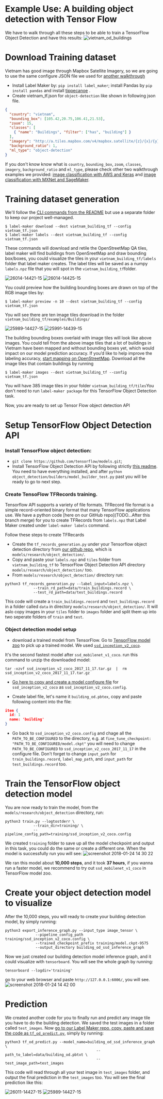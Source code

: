 # Example Use: A building object detection with Tensor Flow

We have to walk through all these steps to be able to train a TensorFlow Object Detection and have this results:
![vietnam_od_buildings](https://user-images.githubusercontent.com/14057932/35354064-0cd453f6-0117-11e8-8e6f-96f5619bcdf3.png)


# Download Training dataset
Vietnam has good image through Mapbox Satellite Imagery, so we are going to use the same configure JSON file we used for [another walkthrough](https://github.com/developmentseed/label-maker/blob/tf_object_detection/examples/walkthrough-classification-mxnet-sagemaker.md)
- Install Label Maker by: `pip install label_maker`; install Pandas by `pip install pandas` and install [tippecanoe](https://github.com/mapbox/tippecanoe) .
- Create vietnam_tf.json for `object-detection` like shown in following json file.
```json
{
  "country": "vietnam",
  "bounding_box": [105.42,20.75,106.41,21.53],
  "zoom": 15,
  "classes": [
    { "name": "Buildings", "filter": ["has", "building"] }
  ],
  "imagery": "http://a.tiles.mapbox.com/v4/mapbox.satellite/{z}/{x}/{y}.jpg?access_token=ACCESS_TOKEN",
  "background_ratio": 1,
  "ml_type": "object-detection"
}
```
If you don't know know what is `country`, `bounding_box`, `zoom`, `classes`, `imagery`, `background_ratio` and `ml_type`, please check other two walkthrough examples we provided: [image classification with AWS and Keras](https://github.com/developmentseed/label-maker/blob/tf_object_detection/examples/walkthrough-classification-aws.md) and [image classification with MXNet and SageMaker](https://github.com/developmentseed/label-maker/blob/tf_object_detection/examples/walkthrough-classification-mxnet-sagemaker.md).

# Training dataset generation
We'll follow the [CLI commands from the README](https://github.com/developmentseed/label-maker#command-line-use) but use a separate folder to keep our project well-managed.

```shell
$ label-maker download --dest vietnam_building_tf --config vietnam_tf.json
$ label-maker labels --dest vietnam_building_tf --config vietnam_tf.json
```
These commands will download and retile the OpenStreetMap QA tiles, label maker will find buildings from OpenSreetMap and draw bounding box/boxes, you could visualize the tiles in your `vietnam_building_tf/labels` folder that label maker creates.
The label tiles will be saved as a numpy `labels.npz` file that you will spot in the `vietnam_building_tf`folder.

![26014-14421-15](https://user-images.githubusercontent.com/14057932/35344642-a130760e-00fb-11e8-85ea-628e00c13dd5.png)  ![26014-14425-15](https://user-images.githubusercontent.com/14057932/35344651-a75e74fe-00fb-11e8-95d3-3685c6fa170f.png)

You could preview how the building bounding boxes are drawn on top of the RGB image tiles by:

```shell
$ label-maker preview -n 10 --dest vietnam_building_tf --config vietnam_tf.json
```
You will see there are ten image tiles download in the folder `vietnam_building_tf/examples/Buildings/`

![25989-14427-15](https://user-images.githubusercontent.com/14057932/35346218-a375d342-00ff-11e8-9ee1-8ff5c4396290.jpg) ![25991-14439-15](https://user-images.githubusercontent.com/14057932/35346236-b2c3e3ac-00ff-11e8-9ad3-250a756e852f.jpg)

The building bounding boxes overlaid with image tiles will look like above images.
You could tell from the above image tiles that a lot of buildings in Vietnam have been mapped and without bounding boxes yet, which would impact on our model prediction accuracy. If you’d like to help improve the labeling accuracy, [start mapping on OpenStreetMap](https://www.openstreetmap.org/#map=10/20.9755/105.4118).
Download all the image tiles that contain buildings by running
```shell
$ label-maker images --dest vietnam_building_tf --config vietnam_tf.json
```
You will have 385 image tiles in your folder `vietnam_building_tf/tiles`You don't need to run `label-maker package` for this TensorFlow Object Detection task.

Now, you are ready to set up Tensor Flow object detection API

# Setup TensorFlow Object Detection API
### Install TensorFlow object detection:
- `git clone https://github.com/tensorflow/models.git`;
- Install TensorFlow Object Detection API by following strictly [this readme](https://github.com/tensorflow/models/blob/master/research/object_detection/g3doc/installation.md). You need to have everything installed, and after `python object_detection/builders/model_builder_test.py` past you will be ready to go to next step.

### Create TensoFlow TFRecords training.
Tensorflow API supports a variety of file formats. TFRecord file format is a simple record-oriented binary format that many TensorFlow applications use. We have a python code [here on our GitHub repo](TODO...After this branch merge) for you to create TFRecords from `labels.npz` that Label Maker created under `label-maker labels` command.

Follow these steps to create TFRecards
- Create the `tf_records_generation.py` under your Tensorflow object detection directory from [our github repo](), which is `models/research/object_detection/`.
- Copy and paste your `labels.npz` and `tiles` folder from `vietnam_building_tf` to TensorFlow Object Detection API directory `models/research/object_detection/` too.
- From `models/research/object_detection/` directory run:
```shell
python3 tf_records_generation.py --label_input=labels.npz \
             --train_rd_path=data/train_buildings.record \
             --test_rd_path=data/test_buildings.record
```
This code will create a `train_buildings.record` and `test_buildings.record` in a folder called `data` in directory `models/research/object_detection/`. It will aslo copy images in your `tiles` folder to `images` folder and split them up into two seperate folders of `train` and `test`.

### Object detection model setup
- download a trained model from TensorFlow. Go to [TensorFlow model zoo](https://github.com/tensorflow/models/blob/master/research/object_detection/g3doc/detection_model_zoo.md) to pick up a trained model. We used [`ssd_inception_v2_coco`](http://download.tensorflow.org/models/object_detection/ssd_inception_v2_coco_2017_11_17.tar.gz).

It's the second fastest model after `ssd_mobilenet_v1_coco`.
run this command to unzip the downloaded model:
```shell
tar -xzvf ssd_inception_v2_coco_2017_11_17.tar.gz  |  rm ssd_inception_v2_coco_2017_11_17.tar.gz
```
- [Go here to copy and create  a model configure file](https://raw.githubusercontent.com/tensorflow/models/master/research/object_detection/samples/configs/ssd_inception_v2_coco.config) for `ssd_inception_v2_coco` as `ssd_inception_v2_coco.config`.

- Create label file, let's name it `building_od.pbtex`, copy and paste following content into the file:

```JSON
item {
  id: 1
  name: 'building'
}

```
- Go back to `ssd_inception_v2_coco.config` and chage all the `PATH_TO_BE_CONFIGURED` to the directory, e.g. at `fine_tune_checkpoint: "PATH_TO_BE_CONFIGURED/model.ckpt"` you will need to change `PATH_TO_BE_CONFIGURED` to `ssd_inception_v2_coco_2017_11_17` in the configure file. Don't forget to change `input_path` for `train_buildings.record`, `label_map_path`, and `input_path` for `test_buildings.record` too.

# Train the TensorFlow object detection model
You are now ready to train the model, from the `models/research/object_detection` directory, run:
```shell
python3 train.py --logtostderr \
             --train_dir=training/ \
             --pipeline_config_path=training/ssd_inception_v2_coco.config
```
We created `training` folder to save up all the model checkpoint and output in this task, you could do the same or create a different one.
When the model is successfully run you will see:
![screenshot 2018-01-24 14 30 22](https://user-images.githubusercontent.com/14057932/35352821-27df9a6a-0113-11e8-8c44-61d994d34ae6.png)

We ran this model about **10,000 steps**, and it took **37 hours**, if you wanna run a faster model, we recommend to try out `ssd_mobilenet_v1_coco` in TensorFlow model zoo.

# Create your object detection model to visualize
After the 10,000 steps, you will ready to create your building detection model, by simply running:
```shell
python3 export_inference_graph.py --input_type image_tensor \
              --pipeline_config_path training/ssd_inception_v2_coco.config \
              --trained_checkpoint_prefix training/model.ckpt-9575
              --output_directory building_od_ssd_inference_graph
```
Now we just created our building detection model inference graph, and it could visualize with `tensorboard`.
You will see the whole graph by running:
```shell
tensorboard --logdir='training'
```
go to your web browser and paste `http://127.0.0.1:6006/`, you will see.
![screenshot 2018-01-24 14 42 00](https://user-images.githubusercontent.com/14057932/35353302-c6f555c6-0114-11e8-8c7c-1b5334e9c449.png)

# Prediction
We created another code for you to finally run and predict any image tile you have to do the building detection. We saved the test images in a folder called `test_images`. Now [go to our Label Maker repo, copy, paste and save the code as `tf_od_predict.py`](https://github.com/developmentseed/label-maker/blob/tf_object_detection/examples/utils/tf_od_predict.py), simply by running:
```shell
python3 tf_od_predict.py --model_name=building_od_ssd_inference_graph \
                                          --path_to_label=data/building_od.pbtxt \
                                          --test_image_path=test_images
```

This code will read through all your test image in `test_images` folder, and output the final prediction in the `test_images` too. You will see the final prediction like this:

![26011-14427-15](https://user-images.githubusercontent.com/14057932/35353614-b1709390-0115-11e8-8277-08768034006d.jpg) ![25989-14427-15](https://user-images.githubusercontent.com/14057932/35353624-bacf4846-0115-11e8-9fd0-b3c75cfaaa06.jpg)
